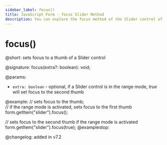 ```yaml
---
sidebar_label: focus()
title: JavaScript Form - focus Slider Method 
description: You can explore the focus method of the Slider control of Form in the documentation of the DHTMLX JavaScript UI library. Browse developer guides and API reference, try out code examples and live demos, and download a free 30-day evaluation version of DHTMLX Suite.
---
```


# focus()

@short: sets focus to a thumb of a Slider control

@signature: focus(extra?: boolean): void;

@params:
- `extra: boolean` - optional, if a Slider control is in the range mode, *true* will set focus to the second thumb 

@example:
// sets focus to the thumb;  
// if the range mode is activated, sets focus to the first thumb
form.getItem("slider").focus(); 

// sets focus to the second thumb if the range mode is activated
form.getItem("slider").focus(true);
@examplestop:

@changelog: added in v7.2
